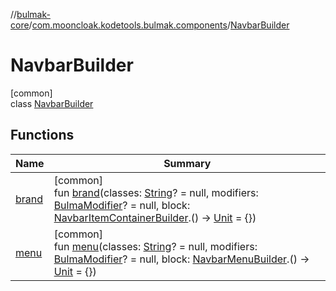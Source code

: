 //[bulmak-core](../../../index.md)/[com.mooncloak.kodetools.bulmak.components](../index.md)/[NavbarBuilder](index.md)

# NavbarBuilder

[common]\
class [NavbarBuilder](index.md)

## Functions

| Name | Summary |
|---|---|
| [brand](brand.md) | [common]<br>fun [brand](brand.md)(classes: [String](https://kotlinlang.org/api/core/kotlin-stdlib/kotlin/-string/index.html)? = null, modifiers: [BulmaModifier](../../com.mooncloak.kodetools.bulmak.modifier/-bulma-modifier/index.md)? = null, block: [NavbarItemContainerBuilder](../-navbar-item-container-builder/index.md).() -&gt; [Unit](https://kotlinlang.org/api/core/kotlin-stdlib/kotlin/-unit/index.html) = {}) |
| [menu](menu.md) | [common]<br>fun [menu](menu.md)(classes: [String](https://kotlinlang.org/api/core/kotlin-stdlib/kotlin/-string/index.html)? = null, modifiers: [BulmaModifier](../../com.mooncloak.kodetools.bulmak.modifier/-bulma-modifier/index.md)? = null, block: [NavbarMenuBuilder](../-navbar-menu-builder/index.md).() -&gt; [Unit](https://kotlinlang.org/api/core/kotlin-stdlib/kotlin/-unit/index.html) = {}) |
